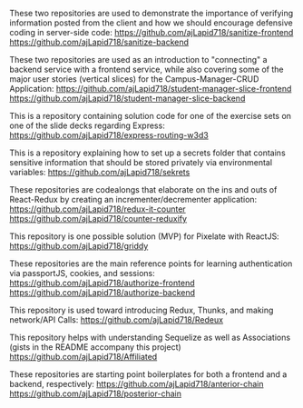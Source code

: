 These two repositories are used to demonstrate the importance of verifying information posted from the client and how we should encourage defensive coding in server-side code:
https://github.com/ajLapid718/sanitize-frontend
https://github.com/ajLapid718/sanitize-backend

These two repositories are used as an introduction to "connecting" a backend service with a frontend service, while also covering some of the major user stories (vertical slices) for the Campus-Manager-CRUD Application:
https://github.com/ajLapid718/student-manager-slice-frontend
https://github.com/ajLapid718/student-manager-slice-backend

This is a repository containing solution code for one of the exercise sets on one of the slide decks regarding Express:
https://github.com/ajLapid718/express-routing-w3d3

This is a repository explaining how to set up a secrets folder that contains sensitive information that should be stored privately via environmental variables:
https://github.com/ajLapid718/sekrets

These repositories are codealongs that elaborate on the ins and outs of React-Redux by creating an incrementer/decrementer application:
https://github.com/ajLapid718/redux-it-counter
https://github.com/ajLapid718/counter-reduxify

This repository is one possible solution (MVP) for Pixelate with ReactJS:
https://github.com/ajLapid718/griddy

These repositories are the main reference points for learning authentication via passportJS, cookies, and sessions:
https://github.com/ajLapid718/authorize-frontend
https://github.com/ajLapid718/authorize-backend

This repository is used toward introducing Redux, Thunks, and making network/API Calls:
https://github.com/ajLapid718/Redeux

This repository helps with understanding Sequelize as well as Associations (gists in the README accompany this project)
https://github.com/ajLapid718/Affiliated

These repositories are starting point boilerplates for both a frontend and a backend, respectively:
https://github.com/ajLapid718/anterior-chain
https://github.com/ajLapid718/posterior-chain